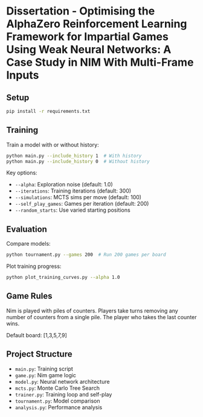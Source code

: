 # Dissertation - Optimising the AlphaZero Reinforcement Learning Framework for Impartial Games Using Weak Neural Networks: A Case Study in NIM With Multi-Frame Inputs 


## Setup

```bash
pip install -r requirements.txt
```

## Training

Train a model with or without history:
```bash
python main.py --include_history 1  # With history
python main.py --include_history 0  # Without history
```

Key options:
- `--alpha`: Exploration noise (default: 1.0)
- `--iterations`: Training iterations (default: 300)
- `--simulations`: MCTS sims per move (default: 100)
- `--self_play_games`: Games per iteration (default: 200)
- `--random_starts`: Use varied starting positions

## Evaluation

Compare models:
```bash
python tournament.py --games 200  # Run 200 games per board
```

Plot training progress:
```bash
python plot_training_curves.py --alpha 1.0
```

## Game Rules

Nim is played with piles of counters. Players take turns removing any number of counters from a single pile. The player who takes the last counter wins.

Default board: [1,3,5,7,9]

## Project Structure

- `main.py`: Training script
- `game.py`: Nim game logic
- `model.py`: Neural network architecture
- `mcts.py`: Monte Carlo Tree Search
- `trainer.py`: Training loop and self-play
- `tournament.py`: Model comparison
- `analysis.py`: Performance analysis